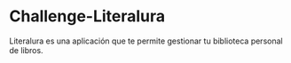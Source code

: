 # Challenge-Literalura
Literalura es una aplicación que te permite gestionar tu biblioteca personal de libros.
